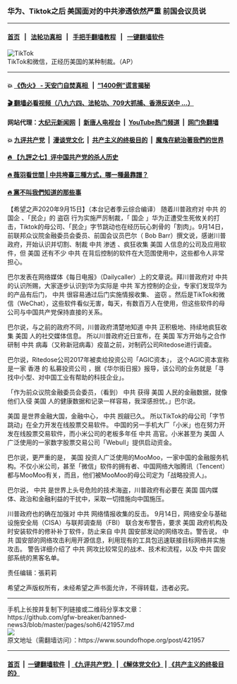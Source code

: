 ### 华为、Tiktok之后 美国面对的中共渗透依然严重 前国会议员说
------------------------

#### [首页](https://github.com/gfw-breaker/banned-news3/blob/master/README.md) &nbsp;&nbsp;|&nbsp;&nbsp; [法轮功真相](https://github.com/begood0513/basic/blob/master/README.md)  &nbsp;&nbsp;|&nbsp;&nbsp; [手把手翻墙教程](https://github.com/gfw-breaker/guides/wiki)  &nbsp;&nbsp;|&nbsp;&nbsp; [一键翻墙软件](https://github.com/gfw-breaker/nogfw/blob/master/README.md)  



<div><img alt="TikTok" src="https://img.soundofhope.org/2020-09/tiktok-1600175529584.jpg"/>
<br/><figcaption class="caption">
 TikTok和微信，正经历美国的某种制裁。（AP）
</figcaption></div><hr/>

#### 💥 [《伪火》 - 天安门自焚真相 ](http://158.247.203.241:10000/videos/blog/weihuo.html)&nbsp; |&nbsp; [“1400例”谎言揭秘  ](http://158.247.203.241:10000/videos/blog/jiexi1400.html)

#### [ 🎬  翻墙必看视频（八九六四、法轮功、709大抓捕、香港反送中 ...）](https://github.com/gfw-breaker/links/blob/master/banned.md)

#### 网站代理：[大纪元新闻网](http://158.247.203.241:10080/gb/) &nbsp;|&nbsp; [新唐人电视台](http://158.247.203.241:8808/gb/)  &nbsp;|&nbsp; [YouTube热门频道](http://158.247.203.241/youtube.html) &nbsp;|&nbsp; [网门免翻墙](http://158.247.203.241:11000/show.aspx?name=ogHome)

#### 💥 [九评共产党](http://158.247.203.241:10000/videos/res/jiuping/)&nbsp; |&nbsp; [漫谈党文化](http://158.247.203.241:10000/videos/res/mtdwh/)&nbsp; |&nbsp; [共产主义的终极目的](http://158.247.203.241:10000/videos/res/zjmd/)&nbsp; |&nbsp; [魔鬼在統治著我們的世界](http://158.247.203.241:10000/videos/res/TheSpecter/)  

#### [ 🔥  【九評之七】评中国共产党的杀人历史](http://158.247.203.241:10000/videos/news/../res/jiuping/index.html)

#### [ 🔥  薇羽看世間 | 中共垮臺三種方式，哪一種最靠譜？](http://158.247.203.241:10000/videos/news/weiyu01.html)

#### [ 🔥  黨不叫我們知道的那些事](http://158.247.203.241:10000/videos/news/truth02.html)

<div><div class="Content__Wrapper sc-1bvya0-0 grZQxZ">
 <p class="meta-top">
  <span class="meta">
   【希望之声2020年9月15日】（本台记者季云综合编译）
  </span>
  随着川普政府对
  <ok href="/term/1059">
   中共
  </ok>
  的
  <ok href="/term/1165">
   国企
  </ok>
  、「民企」的
  <ok href="/term/25623">
   盗窃
  </ok>
  行为实施严厉制裁，「
  <ok href="/term/1165">
   国企
  </ok>
  」华为正遭受生死攸关的打击，Tiktok的母公司、「民企」字节跳动也在经历玩心刺骨的「割肉」。9月14日，前联邦众议院金融委员会委员、前国会议员巴尔（ Bob Barr）撰文说，感谢川普政府，开始认识并切割、制裁
  <ok href="/term/1059">
   中共
  </ok>
  <ok href="/term/5360">
   渗透
  </ok>
  、疯狂收集
  <ok href="/term/1045">
   美国
  </ok>
  人信息的公司及应用软件，但
  <ok href="/term/1045">
   美国
  </ok>
  还有不少
  <ok href="/term/1059">
   中共
  </ok>
  在背后控制的软件在大范围使用中，这些都令人非常担心。
 </p>
 <p>
  巴尔发表在网络媒体《每日电报》（Dailycaller）上的文章说。拜川普政府对
  <ok href="/term/1059">
   中共
  </ok>
  的认识所赐，大家逐步认识到华为实际是
  <ok href="/term/1059">
   中共
  </ok>
  军方控制的企业，专家们发现华为的产品有后门，
  <ok href="/term/1059">
   中共
  </ok>
  很容易通过后门实施情报收集、
  <ok href="/term/25623">
   盗窃
  </ok>
  。然后是TikTok和微信（WeChat），这些软件看似无害，每天，有数百万人在使用，但这些软件的母公司与中国共产党保持直接的关系。
 </p>
 <div class="AD_Embed__Wrap-sc-1xslmin-0 igMuqX module desktop">
  <div>
  </div>
 </div>
 <p>
  巴尔说，与之前的政府不同，川普政府清楚地知道
  <ok href="/term/1059">
   中共
  </ok>
  正积极地、持续地疯狂收集
  <ok href="/term/1045">
   美国
  </ok>
  人的社交媒体信息。 所以川普政府近日宣布，在
  <ok href="/term/1045">
   美国
  </ok>
  军方开始与之合作研制
  <ok href="/term/1059">
   中共
  </ok>
  病毒（又称新冠病毒）疫苗之前，对制药公司Ritedose进行调查。
 </p>
 <p>
  巴尔说，Ritedose公司2017年被卖给投资公司「AGIC资本」， 这个AGIC资本宣称是一家
  <ok href="/term/1043">
   香港
  </ok>
  的
  <ok href="/term/375844">
   私募投资公司
  </ok>
  ，据《华尔街日报》报导，该公司的业务就是「寻找中小型、对中国工业有帮助的科技企业」。
 </p>
 <p>
  「作为前众议院金融委员会委员，（看到）
  <ok href="/term/1059">
   中共
  </ok>
  获得
  <ok href="/term/1045">
   美国
  </ok>
  人民的金融数据，就像他们入侵
  <ok href="/term/1045">
   美国
  </ok>
  人的健康数据和记录一样容易，我深感担忧。」巴尔说。
 </p>
 <p>
  <ok href="/term/1045">
   美国
  </ok>
  是世界金融大国，金融中心，
  <ok href="/term/1059">
   中共
  </ok>
  觊觎已久。 所以TikTok的母公司「字节跳动」在全力开发在线股票交易软件。 中国的另一手机大厂「小米」也在努力开发在线股票交易软件，而小米公司的老板多年任
  <ok href="/term/1059">
   中共
  </ok>
  高官。小米甚至为
  <ok href="/term/1045">
   美国
  </ok>
  人广泛使用的一家数字股票交易公司「Webull」提供启动资金。
 </p>
 <p>
  巴尔说，更严重的是，
  <ok href="/term/1045">
   美国
  </ok>
  投资人广泛使用的MooMoo，一家中国的金融服务机构。不仅小米公司，甚至「微信」软件的拥有者、中国网络大咖腾讯（Tencent）都与MooMoo有关，而且，他们被MooMoo的母公司定为「战略投资人」。
 </p>
 <p>
  巴尔说，
  <ok href="/term/1059">
   中共
  </ok>
  是世界上头号危险的技术海盗，川普政府有必要在
  <ok href="/term/1045">
   美国
  </ok>
  国内媒体、政治和金融利益的干扰中，采取一切措施向中国施压。
 </p>
 <p>
  川普政府也的确在加强对
  <ok href="/term/1059">
   中共
  </ok>
  网络情报收集的反击。 9月14日，网络安全与基础设施安全局（CISA）与联邦调查局（FBI） 联合发布警告，要求
  <ok href="/term/1045">
   美国
  </ok>
  政府机构及时安装软件的修补补丁软件，防止来自
  <ok href="/term/1059">
   中共
  </ok>
  国安部发动的网络攻击。警告说，
  <ok href="/term/1059">
   中共
  </ok>
  国安部的网络攻击利用开源信息，利用现有的工具包迅速联接目标网络并实施攻击。 警告详细介绍了
  <ok href="/term/1059">
   中共
  </ok>
  网攻比较常见的战术、技术和流程，以及
  <ok href="/term/1059">
   中共
  </ok>
  国安部系统的黑客名单。
 </p>
 <p class="meta-btm">
  责任编辑：張莉莉
 </p>
 <p class="meta-btm">
  希望之声版权所有，未经希望之声书面允许，不得转载，违者必究。
 </p>
</div>
</div>
<hr/>
手机上长按并复制下列链接或二维码分享本文章：<br/>
https://github.com/gfw-breaker/banned-news3/blob/master/pages/soh6/421957.md <br/>
<a href='https://github.com/gfw-breaker/banned-news3/blob/master/pages/soh6/421957.md'><img src='https://github.com/gfw-breaker/banned-news3/blob/master/pages/soh6/421957.md.png'/></a> <br/>
原文地址（需翻墙访问）：https://www.soundofhope.org/post/421957


------------------------
#### [首页](https://github.com/gfw-breaker/banned-news3/blob/master/README.md) &nbsp;|&nbsp; [一键翻墙软件](https://github.com/gfw-breaker/nogfw/blob/master/README.md) &nbsp;| [《九评共产党》](https://github.com/gfw-breaker/9ping.md/blob/master/README.md#九评之一评共产党是什么) | [《解体党文化》](https://github.com/gfw-breaker/jtdwh.md/blob/master/README.md) | [《共产主义的终极目的》](https://github.com/gfw-breaker/gczydzjmd.md/blob/master/README.md)


<img src='http://gfw-breaker.win/banned-news3/pages/soh6/421957.md' width='0px' height='0px'/>